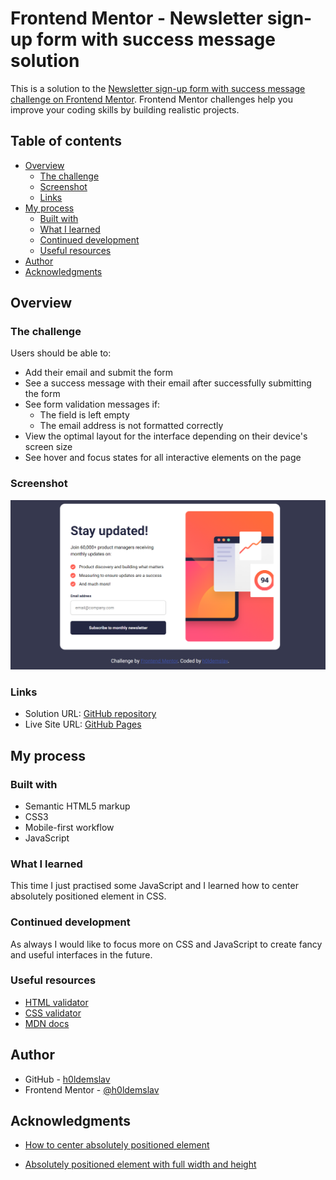 # Frontend Mentor - Newsletter sign-up form with success message solution

This is a solution to the [Newsletter sign-up form with success message challenge on Frontend Mentor](https://www.frontendmentor.io/challenges/newsletter-signup-form-with-success-message-3FC1AZbNrv). Frontend Mentor challenges help you improve your coding skills by building realistic projects. 

## Table of contents

- [Overview](#overview)
  - [The challenge](#the-challenge)
  - [Screenshot](#screenshot)
  - [Links](#links)
- [My process](#my-process)
  - [Built with](#built-with)
  - [What I learned](#what-i-learned)
  - [Continued development](#continued-development)
  - [Useful resources](#useful-resources)
- [Author](#author)
- [Acknowledgments](#acknowledgments)

## Overview

### The challenge

Users should be able to:

- Add their email and submit the form
- See a success message with their email after successfully submitting the form
- See form validation messages if:
  - The field is left empty
  - The email address is not formatted correctly
- View the optimal layout for the interface depending on their device's screen size
- See hover and focus states for all interactive elements on the page

### Screenshot

![](./assets/screenshots/final.png)

### Links

- Solution URL: [GitHub repository](https://github.com/h0ldemslav/frontend-mentor-challenges/tree/master/junior/newsletter-sign-up-with-success-message-main)
- Live Site URL: [GitHub Pages](https://h0ldemslav.github.io/frontend-mentor-challenges/junior/newsletter-sign-up-with-success-message-main/)

## My process

### Built with

- Semantic HTML5 markup
- CSS3
- Mobile-first workflow
- JavaScript

### What I learned

This time I just practised some JavaScript and I learned how to center absolutely positioned element in CSS.

### Continued development

As always I would like to focus more on CSS and JavaScript to create fancy and useful interfaces in the future. 

### Useful resources

- [HTML validator](https://validator.w3.org/#validate_by_input)
- [CSS validator](https://jigsaw.w3.org/css-validator/validator.html.en#validate_by_input)
- [MDN docs](https://developer.mozilla.org/en-US/)

## Author

- GitHub - [h0ldemslav](https://github.com/h0ldemslav)
- Frontend Mentor - [@h0ldemslav](https://www.frontendmentor.io/profile/h0ldemslav)

## Acknowledgments

- [How to center absolutely positioned element](https://stackoverflow.com/questions/9998260/css-absolute-position-wont-work-with-margin-leftauto-margin-right-auto)

- [Absolutely positioned element with full width and height](https://stackoverflow.com/questions/6625116/css-position-absolute-and-full-width-problem)
